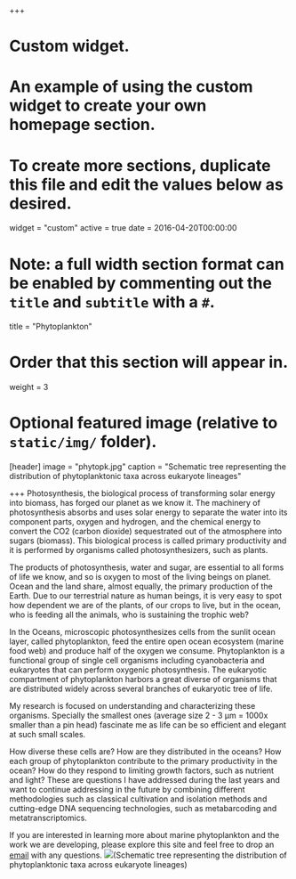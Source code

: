 +++
# Custom widget.
# An example of using the custom widget to create your own homepage section.
# To create more sections, duplicate this file and edit the values below as desired.
widget = "custom"
active = true
date = 2016-04-20T00:00:00

# Note: a full width section format can be enabled by commenting out the `title` and `subtitle` with a `#`.
title = "Phytoplankton"

# Order that this section will appear in.
weight = 3

# Optional featured image (relative to `static/img/` folder).
[header]
image = "phytopk.jpg"
caption = "Schematic tree representing the distribution of phytoplanktonic taxa across eukaryote lineages"

+++
Photosynthesis, the biological process of transforming solar energy into biomass, has forged our planet as we know it. The machinery of photosynthesis absorbs and uses solar energy to separate the water into its component parts, oxygen and hydrogen, and the chemical energy to convert the CO2 (carbon dioxide) sequestrated out of the atmosphere into sugars (biomass). This biological process is called primary productivity and it is performed by organisms called photosynthesizers, such as plants. 

The products of photosynthesis, water and sugar, are essential to all forms of life we know, and so is oxygen to most of the living beings on planet.  Ocean and the land share, almost equally, the primary production of the Earth.  Due to our terrestrial nature as human beings, it is very easy to spot how dependent we are of the plants, of our crops to live, but in the ocean, who is feeding all the animals, who is sustaining the trophic web? 

In the Oceans, microscopic photosynthesizes cells from the sunlit ocean layer, called phytoplankton,  feed the entire open ocean ecosystem (marine food web) and produce half of the oxygen we consume. Phytoplankton is a functional group of single cell organisms including cyanobacteria and eukaryotes that can perform oxygenic photosynthesis. The eukaryotic compartment of phytoplankton harbors a great diverse of organisms that are distributed widely across several branches of eukaryotic tree of life. 

My research is focused on understanding and characterizing these organisms. Specially the smallest ones (average size 2 - 3 µm = 1000x smaller than a pin head) fascinate me as life can be so efficient and elegant at such small scales.

How diverse these cells are? How are they distributed in the oceans? How each group of phytoplankton contribute to the primary productivity in the ocean? How do they respond to limiting growth factors, such as nutrient and light? These are questions I have addressed during the last years and want to continue addressing in the future by combining different methodologies such as classical cultivation and isolation methods and cutting-edge DNA sequencing technologies, such as metabarcoding and metatranscriptomics. 

If you are interested in learning more about marine phytoplankton and the work we are developing, please explore this site and feel free to drop an [email](adriana.lopes@ntu.edu.sg) with any questions.
![](/img/phytopk.jpg)(Schematic tree representing the distribution of phytoplanktonic taxa across eukaryote lineages)






